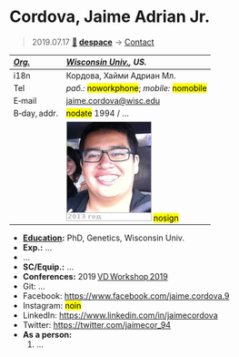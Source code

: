 # Cordova, Jaime Adrian Jr.
> 2019.07.17 **[🚀](../index/index.md) [despace](index.md)** → [Contact](contact.md)

|*[Org.](contact.md)*|*[Wisconsin Univ.](zz_wisconsin_univ.md), US.*|
|:--|:--|
|i18n| Кордова, Хайми Адриан Мл. |
|Tel|*раб.:* <mark>noworkphone</mark>; *mobile:* <mark>nomobile</mark> |
|E‑mail| <jaime.cordova@wisc.edu> |
|B‑day, addr.| <mark>nodate</mark> 1994 / … |
|| [![](f/contact/c/cordova_001_photo_thumb.jpg)](f/contact/c/cordova_001_photo.jpg) <mark>nosign</mark> |

   - **[Education](edu.md):** PhD, Genetics, Wisconsin Univ.
   - **Exp.:** …
   - …
   - **SC/Equip.:** …
   - **Conferences:** 2019 [VD Workshop 2019](vdws2019.md)
   - Git: …
   - Facebook: <https://www.facebook.com/jaime.cordova.9>
   - Instagram: <mark>noin</mark>
   - LinkedIn: <https://www.linkedin.com/in/jaimecordova>
   - Twitter: <https://twitter.com/jaimecor_94>
   - **As a person:**
      1. …

